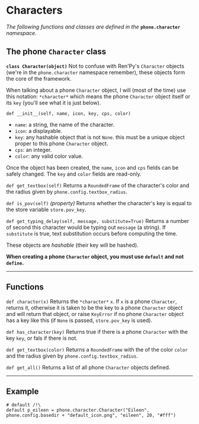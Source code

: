 # Characters

*The following functions and classes are defined in the* **`phone.character`** *namespace.*

## The phone `Character` class

**`class Character(object)`**
Not to confuse with Ren'Py's `Character` objects (we're in the `phone.character` namespace remember), these objects form the core of the framework.

When talking about a phone `Character` object, I will (most of the time) use this notation:
`*character*`
which means the phone `Character` object itself or its `key` (you'll see what it is just below).

`def __init__(self, name, icon, key, cps, color)`
- `name`: a string, the name of the character.
- `icon`: a displayable.
- `key`: any hashable object that is not `None`. this must be a unique object proper to this phone `Character` object.
- `cps`: an integer.
- `color`: any valid color value.

Once the object has been created, the `name`, `icon` and `cps` fields can be safely changed. The `key` and `color` fields are read-only.

`def get_textbox(self)`
Returns a `RoundedFrame` of the character's color and the radius given by `phone.config.textbox_radius`.

`def is_pov(self)` *(property)*
Returns whether the character's key is equal to the store variable `store.pov_key`.

`def get_typing_delay(self, message, substitute=True)`
Returns a number of second this character would be typing out `message` (a string). If `substitute` is true, text substitution occurs before computing the time.

These objects are *hashable* (their key will be hashed).

**When creating a phone `Character` object, you must use `default` and not `define`.**

---
## Functions

`def character(x)`
Returns the `*character*` `x`. If `x` is a phone `Character`, returns it, otherwise it is taken to be the key to a phone `Character` object and will return that object, or raise `KeyError` if no phone `Character` object has a key like this (if `None` is passed, `store.pov_key` is used).

`def has_character(key)`
Returns true if there is a phone `Character` with the key `key`, or fals if there is not.

`def get_textbox(color)`
Returns a `RoundedFrame` with the of the color `color` and the radius given by `phone.config.textbox_radius`.

`def get_all()`
Returns a list of all phone `Character` objects defined.

---
## Example

```
# default /!\
default p_eileen = phone.character.Character("Eileen", phone.config.basedir + "default_icon.png", "eileen", 20, "#fff")
```